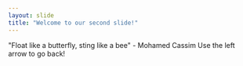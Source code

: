 ```yaml
---
layout: slide
title: "Welcome to our second slide!"
---
```

"Float like a butterfly, sting like a bee" - Mohamed Cassim
Use the left arrow to go back!
